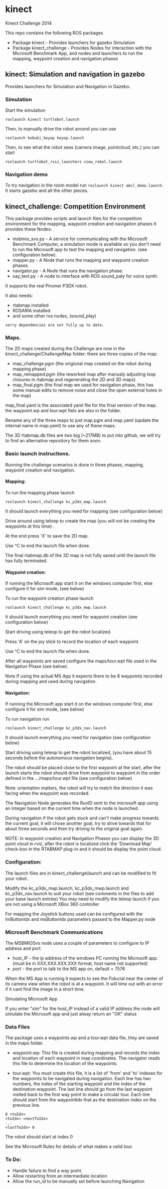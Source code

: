 # kinect


Kinect Challenge 2014 

This repo contains the following ROS packages
 - Package kinect               - Provides launchers for gazebo Simulation
 - Package kinect_challenge     - Provides Nodes for interaction with the Microsoft Benchmark App, and nodes and launchers to run the mapping, waypoint creation and navigation phases


## kinect:  Simulation and navigation in gazebo

Provides launchers for Simulation and Navigation in Gazebo.

### Simulation


Start the simulation

    roslaunch kinect turtlebot.launch

Then, to manually drive the robot around you can use

    roslaunch kobuki_keyop keyop.launch

Then, to see what the robot sees (camera image, pointcloud, etc.) you can start

    roslaunch turtlebot_rviz_launchers view_robot.launch
    
### Navigation demo


To try navigation in the room model run `roslaunch kinect amcl_demo.launch`. It starts gazebo and all the other pieces.


## kinect_challenge:  Competition Environment


This package provides scripts and launch files for the competition environment for the mapping, waypoint creation and navigation phases
It provides these Nodes:
 - msbmio_svs.py    - A service for communicating with the Microsoft Benchmark Computer, a simulation mode is available so you 
              don't need to run the Microsoft app to test the mapping and navigation. (see configuration below).
 - mapper.py    - A Node that runs the mapping and waypoint creation phases.
 - navigator.py - A Node that runs the navigation phase.
 - say_text.py   - A node to interface with ROS sound_paly for voice synth.

It supports the real Pinoner P3DX robot.

It also needs:
   - rtabmap installed
   - ROSARIA installed
   - and some other ros nodes, (sound_play)

    sorry dependencies are not fully up to date.

### Maps.

The 2D maps created during the Challenge are now in the kinect_challenge/ChallengeMap folder:
there are three copies of the map:
- map_challenge.pgm      (the origional map created on the robot during mapping phase)
- map_remapped.pgm       (the reworked map after manualy adjusting loop closures in rtabmap and regenerating the 2D and 3D maps)
- map_final.pgm          (the final map we used for navigation phase, this has some manual edits to remove noise and close the open external holes in the map)

map_final.yaml is the associated yaml file for the final version of the map.
the waypoint.wp and tour.wpt fiels are also in the folder.

Rename any of the three maps to just map.pgm and map.yaml (update the internal name in map.yaml) to use any of these maps.

The 3D rtabmap.db files are two big (~217MB) to put into github, we will try to find an alternative repository for them soon.


### Basic launch instructions.
Running the challenge scenarios is done in three phases, mapping, waypoint creation and navigation.

#### Mapping:

To run the mapping phase launch

 `roslaunch kinect_challenge kc_p3dx_map.launch`

It should launch everything you need for mapping (see configuration below)

Drive around using teloep to create the map (you will not be creating the waypoints at this time) .

At the end press 'X' to save the 2D map.

Use ^C to end the launch file when done.

The final rtabmap.db of the 3D map is not fully saved until the launch file has fully terminated.


#### Waypoint creation:
If running the Microsoft app start it on the windows computer first, else configure it for sim mode, (see below)

To run the waypoint creation phase launch

 `roslaunch kinect_challenge kc_p3dx_mwp.launch`
 
It should launch everything you need for waypoint creation (see configuration below)
 
Start driving using teleop to get the robot localized.

Press 'A' on the joy stick to record the location of each waypoint.

Use ^C to end the launch file when done.

After all waypoints are saved configure the maps/tour.wpt file used in the Navigation Phase (see below).

Note If using the actual MS App it expects there to be 8 waypoints recorded during mapping and used during navigation.

#### Navigation:

If running the Microsoft app start it on the windows computer first, else configure it for sim mode, (see below)

To run navigation run

 `roslaunch kinect_challenge kc_p3dx_nav.launch`

It should launch everything you need for navigation (see configuration below)

Start driving using teleop to get the robot localized, (you have about 15 seconds before the autonomous navigation begins).

The robot should be placed close to the first waypoint at the start, after the launch starts the robot should drive from waypoint to waypoint in the order 
defined in the .../maps/tour.wpt file (see configuration below)

Note: orientation matters, the robot will try to match the direction it was facing when the waypoint was recorded.

The Navigation Node generates the RunID sent to the microsoft app using an integer based on the current time when the node is launched.

During navigation if the robot gets stuck and can't make progress towards the current goal, it will chose another goal, try to drive towards that for about three seconds
and then try driving to the original goal again.

NOTE: In waypoint creation and Navigation Phases you can display the 3D point cloud in rviz, after the robot is localized click the 'Download Map' check-box in the RTABMAP
plug-in and it should be display the point cloud.

### Configuration:

The launch files are in kinect_challenge\launch and can be modified to fit your robot.

Modify the kc_p3dx_map.launch, kc_p3dx_mwp.launch and kc_p3dx_nav.launch to suit your robot (see comments in the files to add your base launch entries)
You may need to modify the teleop launch if you are not using a Microsoft XBox 360 controller

For mapping the Joystick buttons used can be configured with the lmButtonIdx and msButtonIdx parameters passed to the Mapper.py node

### Microsoft Benchmark Communications

The MSBMIOSvs node uses a couple of parameters to configure to IP address and port
 - host_IP   - the ip address of the windows PC running the Microsoft app. (must be in XXX.XXX.XXX.XXX format, host name not supported)
 - port      - the port to talk to the MS app on, default = 7576

When the MS App is running it expects to see the Fiducial near the center of its camera view when the robot is at a waypoint.
It will time out with an error if it cant find the image in a short time.

Simulating Microsoft App

If you enter "sim" for the host_IP instead of a valid IP address the node will simulate the Microsoft app and just alway return an "OK" status

### Data Files
 
The package uses a waypoints.wp and a tour.wpt data file, they are saved in the maps folder.

 - waypoint.wp:
This file is created during mapping and records the index and location of each waypoint in map coordinates.
The navigator reads this file to determine the location of the waypoints.

 - tour.wpt:
You must create this file, it is a list of 'from' and 'to' indexes for the waypoints to be navigated during navigation.
Each line has two numbers, the index of the starting waypoint and the index of the destination waypoint.
The last line should go from the last waypoint visited back to the first way point to make a circular tour.
Each line should start from the waypointIdx that as the destination index on the previous line.

```
0 <toIdx>
<toIdx> <nextToIdx>
...
<lastToIdx> 0
```

The robot should start at index 0

See the Microsoft Rules for details of what makes a valid tour.

### To Do:
 - Handle failure to find a way point.
 - Allow restarting from an intermediate location
 - Allow the run_id to be manually set before launching Navigation

